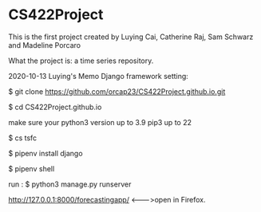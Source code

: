 # CS422Project

This is the first project created by Luying Cai, Catherine Raj, Sam Schwarz and Madeline Porcaro

What the project is: a time series repository.

2020-10-13 Luying's Memo
Django framework setting:

$ git clone https://github.com/orcap23/CS422Project.github.io.git

$ cd CS422Project.github.io

make sure your python3 version up to 3.9 pip3 up to 22

$ cs tsfc

$ pipenv install django

$ pipenv shell

run :
$ python3 manage.py runserver

http://127.0.0.1:8000/forecastingapp/ <--->open in Firefox.
